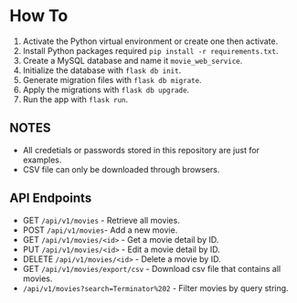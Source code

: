# How To

1. Activate the Python virtual environment or create one then activate.
2. Install Python packages required `pip install -r requirements.txt`.
3. Create a MySQL database and name it `movie_web_service`.
4. Initialize the database with `flask db init`.
5. Generate migration files with `flask db migrate`.
6. Apply the migrations with `flask db upgrade`.
7. Run the app with `flask run`.

## NOTES

- All credetials or passwords stored in this repository are just for examples.
- CSV file can only be downloaded through browsers.

## API Endpoints

- GET `/api/v1/movies` - Retrieve all movies.
- POST `/api/v1/movies`- Add a new movie.
- GET `/api/v1/movies/<id>` - Get a movie detail by ID.
- PUT `/api/v1/movies/<id>` - Edit a movie detail by ID.
- DELETE `/api/v1/movies/<id>` - Delete a movie by ID.
- GET `/api/v1/movies/export/csv` - Download csv file that contains all movies.
- `/api/v1/movies?search=Terminator%202` - Filter movies by query string.
